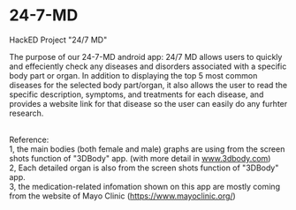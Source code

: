 # 24-7-MD
HackED Project "24/7 MD" 

The purpose of our 24-7-MD android app:
24/7 MD allows users to quickly and effeciently check any diseases and disorders associated with a specific body part or organ. In addition to displaying the top 5 most common diseases for the selected body part/organ, it also allows the user to read the specific description, symptoms, and treatments for each disease, and provides a website link for that disease so the user can easily do any furhter research.








<br />Reference:<br />
1, the main bodies (both female and male) graphs are using from the screen shots function of "3DBody" app. (with more detail in www.3dbody.com)<br />
2, Each detailed organ is also from the screen shots function of "3DBody" app.<br />
3, the medication-related infomation shown on this app are mostly coming from the website of Mayo Clinic (https://www.mayoclinic.org/)<br />
